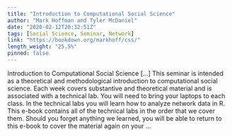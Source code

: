 ```yaml
---
title: "Introduction to Computational Social Science"
author: "Mark Hoffman and Tyler McDaniel"
date: "2020-02-12T20:32:51Z"
tags: [Social Science, Seminar, Network]
link: "https://bookdown.org/markhoff/css/"
length_weight: "25.5%"
pinned: false
---
```


Introduction to Computational Social Science [...] This seminar is intended as a theoretical and methodological introduction to computational social science. Each week covers substantive and theoretical material and is associated with a technical lab. You will need to bring your laptops to each class. In the technical labs you will learn how to analyze network data in R. This e-book contains all of the technical labs in the order that we cover them. Should you forget anything we learned, you will be able to return to this e-book to cover the material again on your ...
